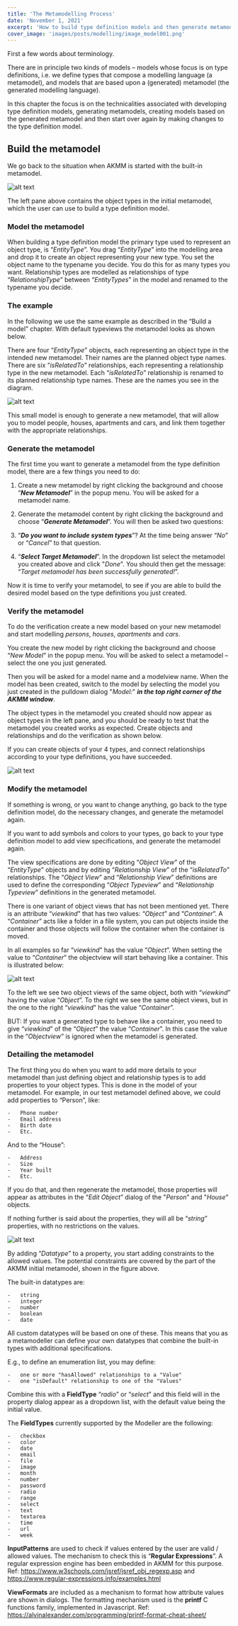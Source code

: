 ```yaml
---
title: 'The Metamodelling Process'
date: 'November 1, 2021'
excerpt: 'How to build type definition models and then generate metamodels.'
cover_image: 'images/posts/modelling/image_model001.png'
---
```


First a few words about terminology. 

There are in principle two kinds of models – models whose focus is on type definitions, i.e. we define types that compose a modelling language (a metamodel), and models that are based upon a (generated) metamodel (the generated modelling language).  

In this chapter the focus is on the technicalities associated with developing type definition models, generating metamodels, creating models based on the generated metamodel and then start over again by making changes to the type definition model.

## Build the metamodel

We go back to the situation when AKMM is started with the built-in metamodel.

![alt text](/images/posts/modelling/image_model001.png)

The left pane above contains the object types in the initial metamodel, which the user can use to build a type definition model.

### Model the metamodel

When building a type definition model the primary type used to represent an object type, is “*EntityType*”. You drag “*EntityType*” into the modelling area and drop it to create an object representing your new type. You set the object name to the typename you decide. You do this for as many types you want. 
Relationship types are modelled as relationships of type “*RelationshipType*” between “*EntityTypes*” in the model and renamed to the typename you decide.

### The example

In the following we use the same example as described in the “Build a model” chapter. 
With default typeviews the metamodel looks as shown below.

There are four “*EntityType*” objects, each representing an object type in the intended new metamodel. Their names are the planned object type names.
There are six “*isRelatedTo*” relationships, each representing a relationship type in the new metamodel. Each “*isRelatedTo*” relationship is renamed to its planned relationship type names. These are the names you see in the diagram.

![alt text](/images/posts/modelling/image_model031.png)

This small model is enough to generate a new metamodel, that will allow you to model people, houses, apartments and cars, and link them together with the appropriate relationships. 

### Generate the metamodel

The first time you want to generate a metamodel from the type definition model, there are a few things you need to do:

1. Create a new metamodel by right clicking the background and choose “***New Metamodel***” in the popup menu. You will be asked for a metamodel name.

2. Generate the metamodel content by right clicking the background and choose “***Generate Metamodel***”. You will then be asked two questions:

3. “***Do you want to include system types***”? At the time being answer “*No*” or “*Cancel*” to that question.

4. “***Select Target Metamodel***”. In the dropdown list select the metamodel you created above and click "*Done*". You should then get the message: “*Target metamodel has been successfully generated!*”.

Now it is time to verify your metamodel, to see if you are able to build the desired model based on the type definitions you just created.

### Verify the metamodel
To do the verification create a new model based on your new metamodel and start modelling *persons*, *houses*, *apartments* and *cars*. 

You create the new model by right clicking the background and choose “*New Model*” in the popup menu. You will be asked to select a metamodel – select the one you just generated.

Then you will be asked for a model name and a modelview name. When the model has been created, switch to the model by selecting the model you just created in the pulldown dialog "*Model:*" ***in the top right corner of the AKMM window***. 

The object types in the metamodel you created should now appear as object types in the left pane, and you should be ready to test that the metamodel you created works as expected. Create objects and relationships and do the verification as shown below. 

If you can create objects of your 4 types, and connect relationships according to your type definitions, you have succeeded. 

![alt text](/images/posts/modelling/image_model037.png)

### Modify the metamodel
If something is wrong, or you want to change anything, go back to the type definition model, do the necessary changes, and generate the metamodel again.

If you want to add symbols and colors to your types, go back to your type definition model to add view specifications, and generate the metamodel again.

The view specifications are done by editing “*Object View*” of the “*EntityType*” objects and by editing “*Relationship View*” of the “*isRelatedTo*” relationships. 
The “*Object View*” and “*Relationship View*” definitions are used to define the corresponding “*Object Typeview*” and “*Relationship Typeview*” definitions in the generated metamodel.

There is one variant of object views that has not been mentioned yet. There is an attribute “*viewkind*” that has two values: “*Object*” and “*Container*”. A “*Container*” acts like a folder in a file system, you can put objects inside the container and those objects will follow the container when the container is moved.

In all examples so far “*viewkind*” has the value “*Object*”.  When setting the value to “*Container*” the objectview will start behaving like a container. This is illustrated below:

![alt text](/images/posts/modelling/image_model0361.png)

To the left we see two object views of the same object, both with “*viewkind*” having the value “*Object*”. To the right we see the same object views, but in the one to the right “*viewkind*” has the value “*Container*”.

BUT: If you want a generated type to behave like a container, you need to give “*viewkind*” of the “*Object*” the value “*Container*”. In this case the value in the “*Objectview*” is ignored when the metamodel is generated.

### Detailing the metamodel

The first thing you do when you want to add more details to your metamodel than just defining object and relationship types is to add properties to your object types. This is done in the model of your metamodel. 
For example, in our test metamodel defined above, we could add properties to “Person”, like:

    -   Phone number
    -   Email address
    -   Birth date
    -   Etc.

And to the “House”:

    -   Address
    -   Size
    -   Year built
    -   Etc.

If you do that, and then regenerate the metamodel, those properties will appear as attributes in the “*Edit Object*” dialog of the "*Person*" and "*House*" objects.

If nothing further is said about the properties, they will all be “*string*” properties, with no restrictions on the values.

![alt text](/images/posts/modelling/image_model035.png)

By adding “*Datatype*” to a property, you start adding constraints to the allowed values. The potential constraints are covered by the part of the AKMM initial metamodel, shown in the figure above.

The built-in datatypes are:

    -	string
    -	integer
    -	number
    -	boolean
    -	date

All custom datatypes will be based on one of these. This means that you as a metamodeller can define your own datatypes that combine the built-in types with additional specifications. 

E.g., to define an enumeration list, you may define:

    -	one or more "hasAllowed" relationships to a "Value"
    -	one "isDefault" relationship to one of the "Values"

Combine this with a **FieldType** “*radio*” or “*select*” and this field will in the property dialog appear as a dropdown list, with the default value being the initial value.

The **FieldTypes** currently supported by the Modeller are the following:

    -	checkbox
    -	color
    -	date
    -	email
    -	file
    -	image
    -	month
    -	number
    -	password	
    -	radio
    -	range
    -	select
    -	text
    -	textarea
    -	time
    -	url
    -	week

**InputPatterns** are used to check if values entered by the user are valid / allowed values. 
The mechanism to check this is “**Regular Expressions**”. A regular expression engine has been embedded in AKMM for this purpose.
Ref: https://www.w3schools.com/jsref/jsref_obj_regexp.asp 
and https://www.regular-expressions.info/examples.html

**ViewFormats** are included as a mechanism to format how attribute values are shown in dialogs. The formatting mechanism used is the **printf** C functions family, implemented in Javascript.
Ref: https://alvinalexander.com/programming/printf-format-cheat-sheet/

